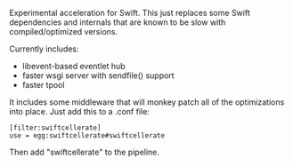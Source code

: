 Experimental acceleration for Swift.  This just replaces some Swift
dependencies and internals that are known to be slow with compiled/optimized
versions.

Currently includes:
* libevent-based eventlet hub
* faster wsgi server with sendfile() support
* faster tpool

It includes some middleware that will monkey patch all of the optimizations
into place.  Just add this to a .conf file:

    [filter:swiftcellerate]
    use = egg:swiftcellerate#swiftcellerate

Then add "swiftcellerate" to the pipeline.
